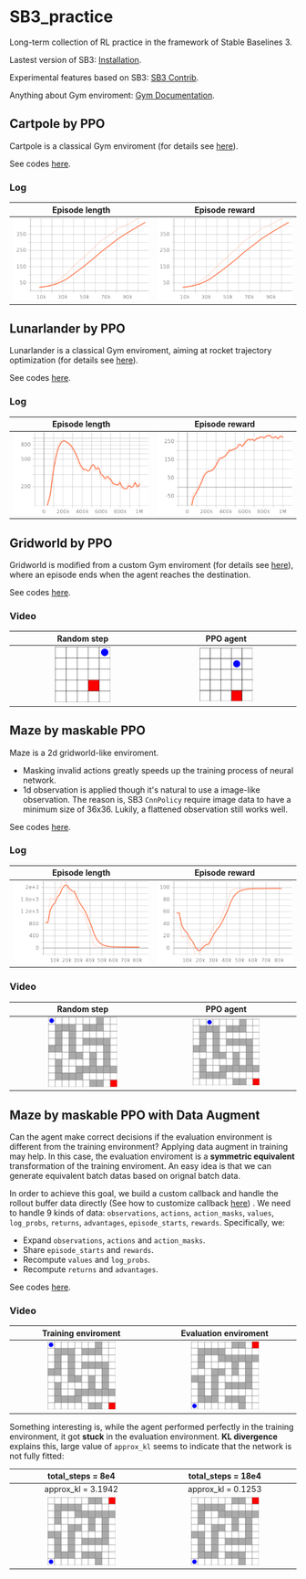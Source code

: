# SB3_practice
Long-term collection of RL practice in the framework of Stable Baselines 3.

Lastest version of SB3: [Installation](https://stable-baselines3.readthedocs.io/en/master/guide/install.html).

Experimental features based on SB3: [SB3 Contrib](https://stable-baselines3.readthedocs.io/en/master/guide/sb3_contrib.html).

Anything about Gym enviroment: [Gym Documentation](https://www.gymlibrary.dev/).

## Cartpole by PPO
Cartpole is a classical Gym enviroment (for details see [here](https://gymnasium.farama.org/environments/classic_control/cart_pole/)).

See codes [here](https://github.com/wwsyan/sb3_practice/tree/main/cartpole_ppo).

### Log
| Episode length | Episode reward |
| :---------: | :---------: |
| <img src="images/cartpole_ppo_ep_len_mean.png" width="100%" height="100%"> | <img src="images/cartpole_ppo_ep_rew_mean.png" width="100%" height="100%"> |

## Lunarlander by PPO
Lunarlander is a classical Gym enviroment, aiming at rocket trajectory optimization 
(for details see [here](https://gymnasium.farama.org/environments/box2d/lunar_lander/)).

See codes [here](https://github.com/wwsyan/sb3_practice/tree/main/lunarlander_ppo).

### Log
| Episode length | Episode reward |
| :---------: | :---------: |
| <img src="images/lunarlander_ppo_ep_len_mean.png" width="100%" height="100%"> | <img src="images/lunarlander_ppo_ep_rew_mean.png" width="100%" height="100%"> |

## Gridworld by PPO
Gridworld is modified from a custom Gym enviroment (for details see [here](https://gymnasium.farama.org/tutorials/gymnasium_basics/environment_creation/)),
where an episode ends when the agent reaches the destination.

See codes [here](https://github.com/wwsyan/sb3_practice/tree/main/gridworld_ppo).

### Video
| Random step | PPO agent |
| :---------: | :---------: |
| <img src="images/gridworld_random_0.gif" width="40%" height="40%"> | <img src="images/gridworld_ppo_0.gif" width="40%" height="40%"> |

## Maze by maskable PPO
Maze is a 2d gridworld-like enviroment.
<ul>
<li>Masking invalid actions greatly speeds up the training process of neural network. </li>
<li>1d observation is applied though it's natural to use a image-like observation.
The reason is, SB3 <code>CnnPolicy</code> require image data to have a minimum size of 36x36.
Lukily, a flattened observation still works well. </li>
</ul>

See codes [here](https://github.com/wwsyan/sb3_practice/tree/main/maze_ppo).

### Log
| Episode length | Episode reward |
| :---------: | :---------: |
| <img src="images/maze_ppo_ep_len_mean.png" width="100%" height="100%"> | <img src="images/maze_ppo_ep_rew_mean.png" width="100%" height="100%"> |

### Video
| Random step | PPO agent |
| :---------: | :---------: |
| <img src="images/maze_random.gif" width="50%" height="50%"> | <img src="images/maze_ppo.gif" width="50%" height="50%"> |

## Maze by maskable PPO with Data Augment
Can the agent make correct decisions if the evaluation environment is different from the training environment?
Applying data augment in training may help.
In this case, the evaluation enviroment is a **symmetric equivalent** transformation of the training enviroment.
An easy idea is that we can generate equivalent batch datas based on orignal batch data.

In order to achieve this goal, we build a custom callback and handle the rollout buffer data directly
(See how to customize callback [here](https://stable-baselines3.readthedocs.io/en/master/guide/callbacks.html)) .
We need to handle 9 kinds of data: `observations`, `actions`, `action_masks`, `values`, `log_probs`, `returns`, `advantages`, `episode_starts`, `rewards`.
Specifically, we:
<ul>
  <li>Expand <code>observations</code>, <code>actions</code> and <code>action_masks</code>.</li>
  <li>Share <code>episode_starts</code> and <code>rewards</code>.</li>
  <li>Recompute <code>values</code> and <code>log_probs</code>.</li>
  <li>Recompute <code>returns</code> and <code>advantages</code>.</li>
</ul>

See codes [here](https://github.com/wwsyan/sb3_practice/tree/main/maze_ppo_da).

### Video
| Training enviroment | Evaluation enviroment |
| :---------: | :---------: |
| <img src="images/maze_ppo_da_8w_orign.gif" width="50%" height="50%"> | <img src="images/maze_ppo_da_18w_flip.gif" width="50%" height="50%"> |

Something interesting is, while the agent performed perfectly in the training environment, it got **stuck** in the evaluation environment.
**KL divergence** explains this, large value of `approx_kl` seems to indicate that the network is not fully fitted:

| total_steps = 8e4| total_steps = 18e4 |
| :---: | :---: |
| approx_kl = 3.1942 |  approx_kl = 0.1253 |
| <img src="images/maze_ppo_da_8w_flip.gif" width="50%" height="50%"> | <img src="images/maze_ppo_da_18w_flip.gif" width="50%" height="50%"> |










